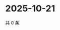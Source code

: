 # 2025-10-21

共 0 条

<!-- BEGIN ZHIHUVIDEO -->
<!-- 最后更新时间 Tue Oct 21 2025 00:13:59 GMT+0800 (China Standard Time) -->

<!-- END ZHIHUVIDEO -->
